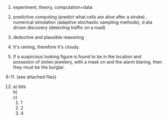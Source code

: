 1. experiment, theory, computation+data

2. predictive computing (predict what cells are alive after a stroke) , numerical simulation (adaptive stochastic sampling methods), d ata driven discovery (detecting traffic on a road)
3. deductive and plausible reasoning
4. It's raining, therefore it's cloudy.
5. If a suspicious looking figure is found to be in the location and possesion of stolen jewelery, with a mask on and the alarm blaring, then they must be the burglar.

   
6-11. (see attached files)


12. a) bits  
    b)  
    c)
    1. 1  
    2. 2  
    3. 4  
